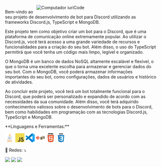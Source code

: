 <img src="https://raw.githubusercontent.com/MicaelliMedeiros/micaellimedeiros/master/image/computer-illustration.png" min-width="400px" max-width="400px" width="400px" align="right" alt="Computador iuriCode">

<p align="left"> 
  Bem-vindo ao seu projeto de desenvolvimento de bot para Discord utilizando as frameworks Discord.js, TypeScript e MongoDB.

Este projeto tem como objetivo criar um bot para o Discord, que é uma plataforma de comunicação online extremamente popular. Ao utilizar o Discord.js, você terá acesso a uma grande variedade de recursos e funcionalidades para a criação do seu bot. Além disso, o uso do TypeScript permitirá que você tenha um código mais limpo, legível e organizado.

O MongoDB é um banco de dados NoSQL altamente escalável e flexível, o que o torna uma excelente escolha para armazenar e gerenciar dados do seu bot. Com o MongoDB, você poderá armazenar informações importantes do seu bot, como configurações, dados de usuários e histórico de atividades.

Ao concluir este projeto, você terá um bot totalmente funcional para o Discord, que poderá ser personalizado e expandido de acordo com as necessidades da sua comunidade. Além disso, você terá adquirido conhecimentos valiosos sobre o desenvolvimento de bots para o Discord, bem como habilidades em programação com as tecnologias Discord.js, TypeScript e MongoDB.
</p>

<p align="left">
**Linguagens e Ferramentas:**  

<code><img height="30" src="https://raw.githubusercontent.com/github/explore/80688e429a7d4ef2fca1e82350fe8e3517d3494d/topics/java/java.png"></code>
<code><img height="30" src="https://raw.githubusercontent.com/github/explore/80688e429a7d4ef2fca1e82350fe8e3517d3494d/topics/javascript/javascript.png"></code>
<code><img height="30" src="https://raw.githubusercontent.com/github/explore/80688e429a7d4ef2fca1e82350fe8e3517d3494d/topics/visual-studio-code/visual-studio-code.png"></code>
<code><img height="30" src="https://raw.githubusercontent.com/github/explore/80688e429a7d4ef2fca1e82350fe8e3517d3494d/topics/git/git.png"></code>
<code><img height="30" src="https://raw.githubusercontent.com/github/explore/80688e429a7d4ef2fca1e82350fe8e3517d3494d/topics/html/html.png"></code>
<code><img height="30" src="https://raw.githubusercontent.com/github/explore/80688e429a7d4ef2fca1e82350fe8e3517d3494d/topics/css/css.png"></code>
</p>



<p align="left">
  💌 Redes: ⤵️
</p>

<p align="left">
  <a href="mailto:juanrelictor@gmail.com" alt="Gmail">
  <img src="https://img.shields.io/badge/-Gmail-FF0000?style=flat-square&labelColor=FF0000&logo=gmail&logoColor=white&link=mailto:juanrelictor@gmail.com" /></a>
  
  <a href="https://discord.gg/wEXjNR8ud8" alt="Discord">
  <img src="https://img.shields.io/badge/-Discord-FF0000?style=flat-square&labelColor=FF0000&logo=discord&logoColor=white&link=https://discord.gg/wEXjNR8ud8" /></a>
  
  <a href="https://www.instagram.com/juan_venancio0906/" alt="Instagram">
  <img src="https://img.shields.io/badge/-Instagram-DF0174?style=flat-square&labelColor=DF0174&logo=instagram&logoColor=white&link=https://www.instagram.com/juan_venancio0906/"/></a>
</p>  
